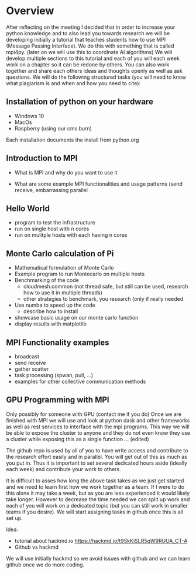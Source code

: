 # Overview

After reflecting on the meeting I decided that in order to increase your python knowledge and to also lead you towards research we will be developing initially a tutorial that teaches students how to use MPI (Message Passing Interface). We do this with something that is called mpi4py. (later on we will use this to coordinate AI algorithms) We will develop multiple sections to this tutorial and each of you will each week work on a chapter so it can be redone by others. You can also work together and share each others ideas and thoughts openly as well as ask questions. We will do the following structured tasks (you will need to know what plagiarism is and when and how you need to cite):

## Installation of python on your hardware

* Windows 10
* MacOs
* Raspberry (using our cms burn)

Each installation documents the install from python.org

## Introduction to MPI

* What is MPI and why do you want to use it

* What are some example MPI functionalities and usage patterns (send receive, embarrassing parallel

## Hello World

* program to test the infrastructure
* run on single host with n cores
* run on mulitple hosts with each having n cores

## Monte Carlo calculation of Pi

* Mathematical formulation of Monte Carlo
* Example program to run Montecarlo on multiple hosts
* Benchmarking of the code
  * cloudmesh.common (not thread safe, but still can be used, research how to use it in multiple threads)
  * other strategies to benchmark, you research (only if really needed
* Use numba to speed up the code
  * describe how to install
* showcase basic usage on our monte carlo function
* display results with matplotlib

## MPI Functionality examples

* broadcast
* send receive
* gather scatter
* task processing (spwan, pull, …)
* examples for other collective communication methods

## GPU Programming with MPI

Only possibly for someone with GPU (contact me if you do)
Once we are finished with MPI we will use and look at python dask and other frameworks as well as rest services to interface with the mpi programs. This way we will be able to expose the cluster to anyone and they do not even know they use a cluster while exposing this as a single function … (edited) 

The github repo is used by all of you to have write access and contribute to the research effort easily and in parallel.
You will get out of this as much as you put in. Thus it is important to set several dedicated hours  aside (ideally each week)  and contribute your work to others.

It is difficult to asses how long the above task takes as we just get started and we need to learn first how we work together as a team. If I were to do this alone it may take a week, but as you are less experienced it would likely take longer. However to decrease the time needed we can split up work and each of you will work on a dedicated topic (but you can still work in smaller teams if you desire). We will start assigning tasks in github once this is all set up.

Idea:

* tutorial about hackmd.io <https://hackmd.io/t9SkKiSLR5qW9RUUA_CT-A>
* Github vs hackmd

We will use initially hackmd so we avoid issues with github and we can learn github once we do more coding.
